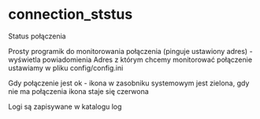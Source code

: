 # connection_ststus
Status połączenia 

Prosty programik do monitorowania połączenia (pinguje ustawiony adres) - wyświetla powiadomienia
Adres z którym chcemy monitorować połączenie ustawiamy w pliku config/config.ini

Gdy połączenie jest ok - ikona w zasobniku systemowym jest zielona, gdy nie ma połączenia ikona staje się czerwona

Logi są zapisywane w katalogu log



